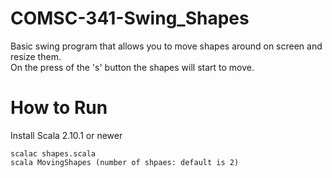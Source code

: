 COMSC-341-Swing_Shapes
======================

Basic swing program that allows you to move shapes around on screen and resize them. <br>
On the press of the 's' button the shapes will start to move. 

How to Run
==========

Install Scala 2.10.1 or newer 
<pre><code>scalac shapes.scala
scala MovingShapes (number of shpaes: default is 2)</code></pre>
